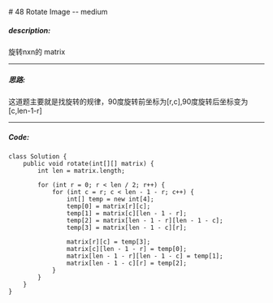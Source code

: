 \# 48 Rotate Image -- medium
##### description:
旋转nxn的 matrix
****************
##### 思路:
这道题主要就是找旋转的规律，90度旋转前坐标为[r,c],90度旋转后坐标变为[c,len-1-r]
********
##### Code:
```
class Solution {
    public void rotate(int[][] matrix) {
        int len = matrix.length;

        for (int r = 0; r < len / 2; r++) {
            for (int c = r; c < len - 1 - r; c++) {
                int[] temp = new int[4];
                temp[0] = matrix[r][c];
                temp[1] = matrix[c][len - 1 - r];
                temp[2] = matrix[len - 1 - r][len - 1 - c];
                temp[3] = matrix[len - 1 - c][r];

                matrix[r][c] = temp[3];
                matrix[c][len - 1 - r] = temp[0];
                matrix[len - 1 - r][len - 1 - c] = temp[1];
                matrix[len - 1 - c][r] = temp[2];
            }
        }
    }
}
```
